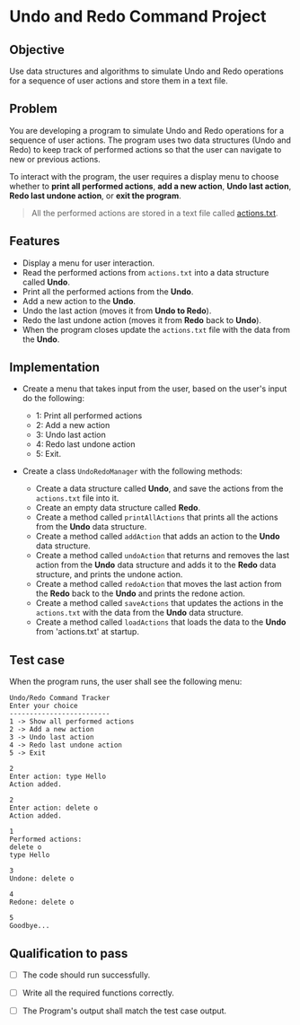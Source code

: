 # Undo and Redo Command Project

## Objective 
Use data structures and algorithms to simulate Undo and Redo operations for a sequence of user actions and store them in a text file.

## Problem 

You are developing a program to simulate Undo and Redo operations for a sequence of user actions. The program uses two data structures (Undo and Redo) to keep track of performed actions so that the user can navigate to new or previous actions.

To interact with the program, the user requires a display menu to choose whether to **print all performed actions**, **add a new action**, **Undo last action**, **Redo last undone action**, or **exit the program**.

> All the performed actions are stored in a text file called [actions.txt]().

## Features 
- Display a menu for user interaction.
- Read the performed actions from `actions.txt` into a data structure called **Undo**.
- Print all the performed actions from the **Undo**.
- Add a new action to the **Undo**.
- Undo the last action (moves it from **Undo to Redo**).
- Redo the last undone action (moves it from **Redo** back to **Undo**).
- When the program closes update the `actions.txt` file with the data from the **Undo**.


## Implementation
- Create a menu that takes input from the user, based on the user's input do the following:
  - 1: Print all performed actions
  - 2: Add a new action
  - 3: Undo last action
  - 4: Redo last undone action
  - 5: Exit.

- Create a class `UndoRedoManager` with the following methods:  
  - Create a data structure called **Undo**, and save the actions from the `actions.txt` file into it.
  - Create an empty data structure called **Redo**.
  - Create a method called `printAllActions` that prints all the actions from the **Undo** data structure.
  - Create a method called `addAction` that adds an action to the **Undo** data structure.
  - Create a method called `undoAction` that returns and removes the last action from the **Undo** data structure and adds it to the **Redo** data structure, and prints the undone action.
  - Create a method called `redoAction` that moves the last action from the **Redo** back to the **Undo** and prints the redone action.
  - Create a method called `saveActions` that updates the actions in the `actions.txt` with the data from the **Undo** data structure.
  - Create a method called `loadActions` that loads the data to the **Undo** from 'actions.txt' at startup.

## Test case
When the program runs, the user shall see the following menu:
```
Undo/Redo Command Tracker
Enter your choice
-------------------------
1 -> Show all performed actions
2 -> Add a new action
3 -> Undo last action
4 -> Redo last undone action
5 -> Exit

2
Enter action: type Hello
Action added.

2
Enter action: delete o
Action added.

1
Performed actions:
delete o
type Hello

3
Undone: delete o

4
Redone: delete o

5
Goodbye...

```


## Qualification to pass
- [ ] The code should run successfully.
- [ ] Write all the required functions correctly.
- [ ] The Program's output shall match the test case output.

